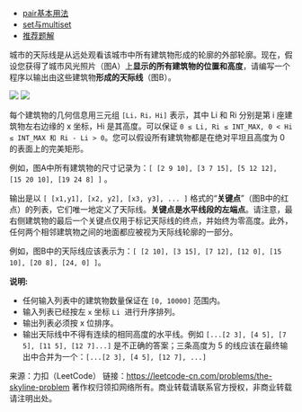* [pair基本用法](https://blog.csdn.net/sevenjoin/article/details/81937695)
* [set与multiset](https://www.cnblogs.com/ChinaHook/p/6985444.html)
* [推荐题解](https://leetcode-cn.com/problems/the-skyline-problem/solution/218tian-ji-xian-wen-ti-sao-miao-xian-fa-by-ivan_al/)

城市的天际线是从远处观看该城市中所有建筑物形成的轮廓的外部轮廓。现在，假设您获得了城市风光照片（图A）上**显示的所有建筑物的位置和高度**，请编写一个程序以输出由这些建筑物**形成的天际线**（图B）。

![](https://github.com/Zhenghao-Liu/LeetCode_problem-and-solution/blob/master/0218.天际线问题/skyline1.png)
![](https://github.com/Zhenghao-Liu/LeetCode_problem-and-solution/blob/master/0218.天际线问题/skyline2.png)

每个建筑物的几何信息用三元组 ```[Li，Ri，Hi]``` 表示，其中 Li 和 Ri 分别是第 i 座建筑物左右边缘的 x 坐标，Hi 是其高度。可以保证 ```0 ≤ Li, Ri ≤ INT_MAX, 0 < Hi ≤ INT_MAX 和 Ri - Li > 0```。您可以假设所有建筑物都是在绝对平坦且高度为 0 的表面上的完美矩形。

例如，图A中所有建筑物的尺寸记录为：```[ [2 9 10], [3 7 15], [5 12 12], [15 20 10], [19 24 8] ]``` 。

输出是以 ```[ [x1,y1], [x2, y2], [x3, y3], ... ]``` 格式的“**关键点**”（图B中的红点）的列表，它们唯一地定义了天际线。**关键点是水平线段的左端点**。请注意，最右侧建筑物的最后一个关键点仅用于标记天际线的终点，并始终为零高度。此外，任何两个相邻建筑物之间的地面都应被视为天际线轮廓的一部分。

例如，图B中的天际线应该表示为：```[ [2 10], [3 15], [7 12], [12 0], [15 10], [20 8], [24, 0] ]```。

**说明:**

* 任何输入列表中的建筑物数量保证在 ```[0, 10000]``` 范围内。
* 输入列表已经按左 ```x``` 坐标 ```Li```  进行升序排列。
* 输出列表必须按 x 位排序。
* 输出天际线中不得有连续的相同高度的水平线。例如 ```[...[2 3], [4 5], [7 5], [11 5], [12 7]...]``` 是不正确的答案；三条高度为 5 的线应该在最终输出中合并为一个：```[...[2 3], [4 5], [12 7], ...]```

来源：力扣（LeetCode）
链接：https://leetcode-cn.com/problems/the-skyline-problem
著作权归领扣网络所有。商业转载请联系官方授权，非商业转载请注明出处。
